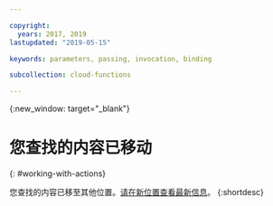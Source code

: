 ```yaml
---

copyright:
  years: 2017, 2019
lastupdated: "2019-05-15"

keywords: parameters, passing, invocation, binding

subcollection: cloud-functions

---
```


{:new_window: target="_blank"}
# 您查找的内容已移动
{: #working-with-actions}

您查找的内容已移至其他位置。[请在新位置查看最新信息](/docs/openwhisk?topic=cloud-functions-actions#actions_params)。
{:shortdesc}
